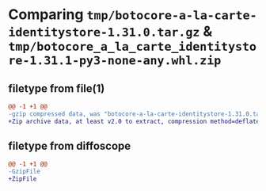 # Comparing `tmp/botocore-a-la-carte-identitystore-1.31.0.tar.gz` & `tmp/botocore_a_la_carte_identitystore-1.31.1-py3-none-any.whl.zip`

## filetype from file(1)

```diff
@@ -1 +1 @@
-gzip compressed data, was "botocore-a-la-carte-identitystore-1.31.0.tar", last modified: Fri Jul  7 01:43:52 2023, max compression
+Zip archive data, at least v2.0 to extract, compression method=deflate
```

## filetype from diffoscope

```diff
@@ -1 +1 @@
-GzipFile
+ZipFile
```

